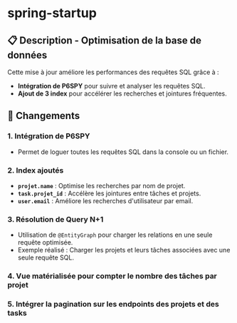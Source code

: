 # spring-startup

## 📋 Description - Optimisation de la base de données
Cette mise à jour améliore les performances des requêtes SQL grâce à :
- **Intégration de P6SPY** pour suivre et analyser les requêtes SQL.
- **Ajout de 3 index** pour accélérer les recherches et jointures fréquentes.

## 🚀 Changements

### 1. Intégration de P6SPY
- Permet de loguer toutes les requêtes SQL dans la console ou un fichier.

### 2. Index ajoutés
- **`projet.name`** : Optimise les recherches par nom de projet.
- **`task.projet_id`** : Accélère les jointures entre tâches et projets.
- **`user.email`** : Améliore les recherches d'utilisateur par email.

### 3. Résolution de Query N+1
- Utilisation de `@EntityGraph` pour charger les relations en une seule requête optimisée.
- Exemple réalisé : Charger les projets et leurs tâches associées avec une seule requête SQL.

### 4. Vue matérialisée pour compter le nombre des tâches par projet

### 5. Intégrer la pagination sur les endpoints des projets et des tasks